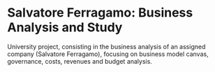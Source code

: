 # Salvatore Ferragamo: Business Analysis and Study
University project, consisting in the business analysis of an assigned company (Salvatore Ferragamo), focusing on business model canvas, governance, costs, revenues and budget analysis.
